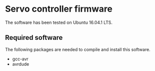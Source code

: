 
# Servo controller firmware

The software has been tested on Ubuntu 16.04.1 LTS.

## Required software

The following packages are needed to compile and install this software.

- gcc-avr
- avrdude








